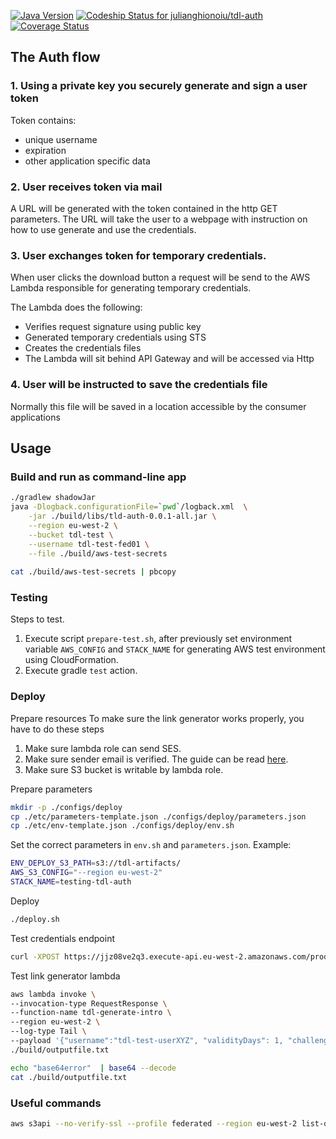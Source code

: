 [![Java Version](http://img.shields.io/badge/Java-1.8-blue.svg)](http://www.oracle.com/technetwork/java/javase/downloads/jdk8-downloads-2133151.html)
[![Codeship Status for julianghionoiu/tdl-auth](https://img.shields.io/codeship/b4770d30-2797-0135-63f7-5ee2fc56bc0c/master.svg)](https://codeship.com/projects/222984)
[![Coverage Status](https://coveralls.io/repos/github/julianghionoiu/tdl-auth/badge.svg?branch=master)](https://coveralls.io/github/julianghionoiu/tdl-auth?branch=master)

## The Auth flow

### 1. Using a private key you securely generate and sign a user token

Token contains:
- unique username
- expiration
- other application specific data
    
### 2. User receives token via mail
 
A URL will be generated with the token contained in the http GET parameters.
The URL will take the user to a webpage with instruction on how to use generate and use the credentials.

### 3. User exchanges token for temporary credentials.

When user clicks the download button a request will be send to the AWS Lambda responsible for generating temporary credentials.

The Lambda does the following:
  - Verifies request signature using public key
  - Generated temporary credentials using STS
  - Creates the credentials files
  - The Lambda will sit behind API Gateway and will be accessed via Http
  
### 4. User will be instructed to save the credentials file

Normally this file will be saved in a location accessible by the consumer applications

## Usage

### Build and run as command-line app
```bash
./gradlew shadowJar
java -Dlogback.configurationFile=`pwd`/logback.xml  \
    -jar ./build/libs/tld-auth-0.0.1-all.jar \
    --region eu-west-2 \
    --bucket tdl-test \
    --username tdl-test-fed01 \
    --file ./build/aws-test-secrets
    
cat ./build/aws-test-secrets | pbcopy
```

### Testing

Steps to test.
1. Execute script `prepare-test.sh`, after previously set environment variable `AWS_CONFIG` and `STACK_NAME` for generating AWS test environment using CloudFormation.
2. Execute gradle `test` action.

### Deploy

Prepare resources
To make sure the link generator works properly, you have to do these steps
1. Make sure lambda role can send SES.
2. Make sure sender email is verified. The guide can be read [here](http://docs.aws.amazon.com/ses/latest/DeveloperGuide/verify-email-addresses.html).
3. Make sure S3 bucket is writable by lambda role.

Prepare parameters
```bash
mkdir -p ./configs/deploy
cp ./etc/parameters-template.json ./configs/deploy/parameters.json
cp ./etc/env-template.json ./configs/deploy/env.sh
```

Set the correct parameters in `env.sh` and `parameters.json`. Example:
```bash
ENV_DEPLOY_S3_PATH=s3://tdl-artifacts/ 
AWS_S3_CONFIG="--region eu-west-2" 
STACK_NAME=testing-tdl-auth 
```

Deploy
```bash
./deploy.sh
```

Test credentials endpoint
```bash
curl -XPOST https://jjz08ve2q3.execute-api.eu-west-2.amazonaws.com/production/verify --data '{"data":"SGVsbG8gV29ybGQh"}'
```

Test link generator lambda
```bash
aws lambda invoke \
--invocation-type RequestResponse \
--function-name tdl-generate-intro \
--region eu-west-2 \
--log-type Tail \
--payload '{"username":"tdl-test-userXYZ", "validityDays": 1, "challengeIds": [ "SUM", "UPR", "HLO" ]}' \
./build/outputfile.txt 

echo "base64error"  | base64 --decode
cat ./build/outputfile.txt
```


### Useful commands


```bash
aws s3api --no-verify-ssl --profile federated --region eu-west-2 list-objects --bucket tdl-test  --prefix tdl-test-fed01
```